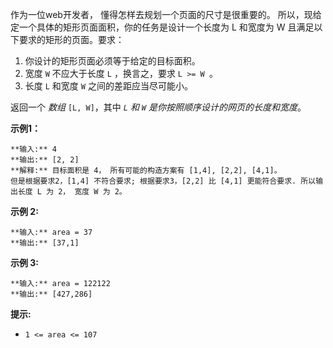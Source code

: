作为一位web开发者， 懂得怎样去规划一个页面的尺寸是很重要的。 所以，现给定一个具体的矩形页面面积，你的任务是设计一个长度为 L 和宽度为 W
且满足以下要求的矩形的页面。要求：

  1. 你设计的矩形页面必须等于给定的目标面积。
  2. 宽度 `W` 不应大于长度 `L` ，换言之，要求 `L >= W `。
  3. 长度 `L` 和宽度 `W` 之间的差距应当尽可能小。

返回一个  _数组_  `[L, W]`，其中 _`L` 和 `W` 是你按照顺序设计的网页的长度和宽度_。  


**示例1：**

    
    
    **输入:** 4
    **输出:** [2, 2]
    **解释:** 目标面积是 4， 所有可能的构造方案有 [1,4], [2,2], [4,1]。
    但是根据要求2，[1,4] 不符合要求; 根据要求3，[2,2] 比 [4,1] 更能符合要求. 所以输出长度 L 为 2， 宽度 W 为 2。
    

**示例 2:**

    
    
    **输入:** area = 37
    **输出:** [37,1]
    

**示例 3:**

    
    
    **输入:** area = 122122
    **输出:** [427,286]
    



**提示:**

  * `1 <= area <= 107`

